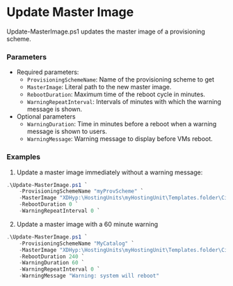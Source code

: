 # Update Master Image

Update-MasterImage.ps1 updates the master image of a provisioning scheme.

### Parameters

- Required parameters:
    - `ProvisioningSchemeName`: Name of the provisioning scheme to get
    - `MasterImage`:            Literal path to the new master image.
    - `RebootDuration`:         Maximum time of the reboot cycle in minutes.
    - `WarningRepeatInterval`:  Intervals of minutes with which the warning message is shown.
- Optional parameters
    - `WarningDuration`:        Time in minutes before a reboot when a warning message is shown to users.
    - `WarningMessage`:         Warning message to display before VMs reboot.

### Examples

1. Update a master image immediately without a warning message:

```powershell
.\Update-MasterImage.ps1 `
    -ProvisioningSchemeName "myProvScheme" `
    -MasterImage "XDHyp:\HostingUnits\myHostingUnit\Templates.folder\CitrixVda.template\win2022-vda-2411.templateversion" `
    -RebootDuration 0 `
    -WarningRepeatInterval 0 `
```

2. Update a master image with a 60 minute warning

```powershell
.\Update-MasterImage.ps1 `
    -ProvisioningSchemeName "MyCatalog" `
    -MasterImage "XDHyp:\HostingUnits\myHostingUnit\Templates.folder\CitrixVda.template\win2022-vda-2411.templateversion" `
    -RebootDuration 240 `
    -WarningDuration 60 `
    -WarningRepeatInterval 0 `
    -WarningMessage "Warning: system will reboot"
```